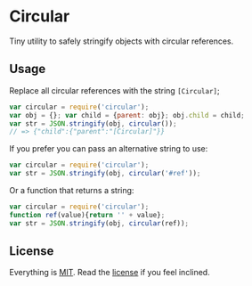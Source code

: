 # Circular

Tiny utility to safely stringify objects with circular references.

## Usage

Replace all circular references with the string `[Circular]`;

```javascript
var circular = require('circular');
var obj = {}; var child = {parent: obj}; obj.child = child;
var str = JSON.stringify(obj, circular());
// => {"child":{"parent":"[Circular]"}}
```

If you prefer you can pass an alternative string to use:

```javascript
var circular = require('circular');
var str = JSON.stringify(obj, circular('#ref'));
```

Or a function that returns a string:

```javascript
var circular = require('circular');
function ref(value){return '' + value};
var str = JSON.stringify(obj, circular(ref));
```

## License

Everything is [MIT](http://en.wikipedia.org/wiki/MIT_License). Read the [license](/LICENSE) if you feel inclined.
